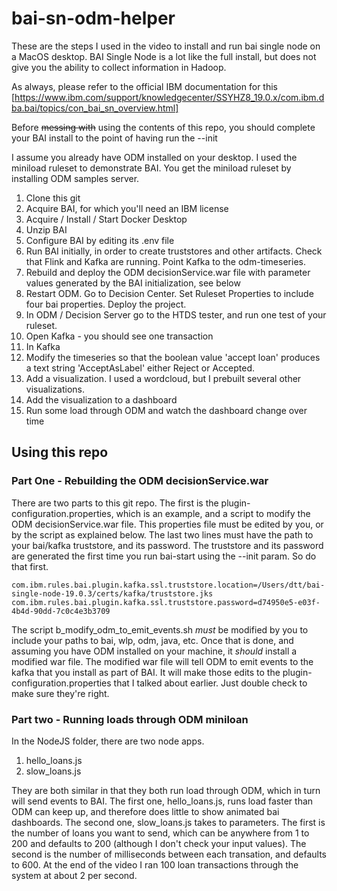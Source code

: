 # bai-sn-odm-helper

These are the steps I used in the video to install and run bai single node on a MacOS desktop. BAI Single Node is a lot like the full install, but does not give you the ability to collect information in Hadoop.

As always, please refer to the official IBM documentation for this [https://www.ibm.com/support/knowledgecenter/SSYHZ8_19.0.x/com.ibm.dba.bai/topics/con_bai_sn_overview.html]

Before ~~messing with~~ using the contents of this repo, you should complete your BAI install to the point of having run the --init  

I assume you already have ODM installed on your desktop. I used the miniload ruleset to demonstrate BAI. You get the miniload ruleset by installing ODM samples server.

1. Clone this git
2. Acquire BAI, for which you'll need an IBM license
3. Acquire / Install / Start Docker Desktop
4. Unzip BAI
5. Configure BAI by editing its .env file
6. Run BAI initially, in order to create truststores and other artifacts. Check that Flink and Kafka are running. Point Kafka to the odm-timeseries.
7. Rebuild and deploy the ODM decisionService.war file with parameter values generated by the BAI initialization, see below
8. Restart ODM. Go to Decision Center. Set Ruleset Properties to include four bai properties. Deploy the project.
9. In ODM / Decision Server go to the HTDS tester, and run one test of your ruleset.
10. Open Kafka - you should see one transaction
11. In Kafka
 11. Modify the timeseries so that the boolean value 'accept loan' produces a text string 'AcceptAsLabel' either Reject or Accepted.
 11. Add a visualization. I used a wordcloud, but I prebuilt several other visualizations.
 11. Add the visualization to a dashboard
 11. Run some load through ODM and watch the dashboard change over time


## Using this repo

### Part One - Rebuilding the ODM decisionService.war

There are two parts to this git repo. The first is the plugin-configuration.properties, which is an example, and a script to modify the ODM decisionService.war file. This properties file must be edited by you, or by the script as explained below. The last two lines must have the path to your bai/kafka truststore, and its password. The truststore and its password are generated the first time you run bai-start using the --init param. So do that first.

```
com.ibm.rules.bai.plugin.kafka.ssl.truststore.location=/Users/dtt/bai-single-node-19.0.3/certs/kafka/truststore.jks
com.ibm.rules.bai.plugin.kafka.ssl.truststore.password=d74950e5-e03f-4b4d-90dd-7c0c4e3b3709
```

The script b_modify_odm_to_emit_events.sh *must* be modified by you to include your paths to bai, wlp, odm, java, etc. Once that is done, and assuming you have ODM installed on your machine, it *should* install a modified war file. The modified war file will tell ODM to emit events to the kafka that you install as part of BAI. It will make those edits to the plugin-configuration.properties that I talked about earlier. Just double check to make sure they're right.


### Part two - Running loads through ODM miniloan

In the NodeJS folder, there are two node apps. 
1. hello_loans.js
2. slow_loans.js

They are both similar in that they both run load through ODM, which in turn will send events to BAI. The first one, hello_loans.js, runs load faster than ODM can keep up, and therefore does little to show animated bai dashboards. The second one, slow_loans.js takes to parameters. The first is the number of loans you want to send, which can be anywhere from 1 to 200 and defaults to 200 (although I don't check your input values). The second is the number of milliseconds between each transation, and defaults to 600. At the end of the video I ran 100 loan transactions through the system at about 2 per second.









